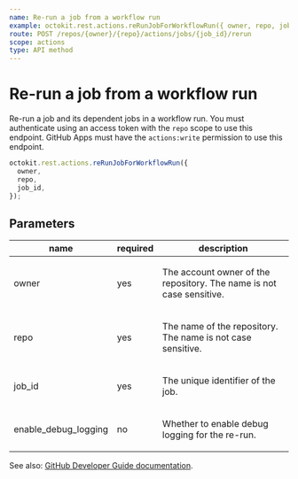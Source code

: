 ```yaml
---
name: Re-run a job from a workflow run
example: octokit.rest.actions.reRunJobForWorkflowRun({ owner, repo, job_id })
route: POST /repos/{owner}/{repo}/actions/jobs/{job_id}/rerun
scope: actions
type: API method
---
```


# Re-run a job from a workflow run

Re-run a job and its dependent jobs in a workflow run. You must authenticate using an access token with the `repo` scope to use this endpoint. GitHub Apps must have the `actions:write` permission to use this endpoint.

```js
octokit.rest.actions.reRunJobForWorkflowRun({
  owner,
  repo,
  job_id,
});
```

## Parameters

<table>
  <thead>
    <tr>
      <th>name</th>
      <th>required</th>
      <th>description</th>
    </tr>
  </thead>
  <tbody>
    <tr><td>owner</td><td>yes</td><td>

The account owner of the repository. The name is not case sensitive.

</td></tr>
<tr><td>repo</td><td>yes</td><td>

The name of the repository. The name is not case sensitive.

</td></tr>
<tr><td>job_id</td><td>yes</td><td>

The unique identifier of the job.

</td></tr>
<tr><td>enable_debug_logging</td><td>no</td><td>

Whether to enable debug logging for the re-run.

</td></tr>
  </tbody>
</table>

See also: [GitHub Developer Guide documentation](https://docs.github.com/enterprise-cloud@latest//rest/reference/actions#re-run-job-for-workflow-run).
